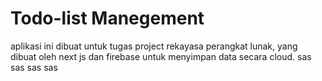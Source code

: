 # Todo-list Manegement

aplikasi ini dibuat untuk tugas project rekayasa perangkat lunak, yang dibuat oleh next js dan firebase untuk menyimpan data secara cloud.
sas
sas
sas
sas
